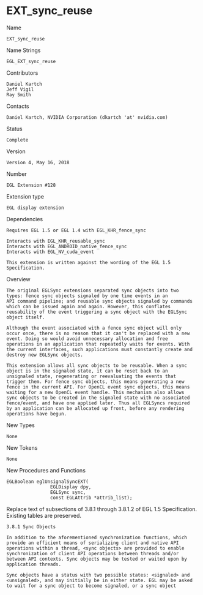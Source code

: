 # EXT_sync_reuse

Name

    EXT_sync_reuse

Name Strings

    EGL_EXT_sync_reuse

Contributors

    Daniel Kartch
    Jeff Vigil
    Ray Smith

Contacts

    Daniel Kartch, NVIDIA Corporation (dkartch 'at' nvidia.com)

Status

    Complete

Version

    Version 4, May 16, 2018

Number

    EGL Extension #128

Extension type

    EGL display extension

Dependencies

    Requires EGL 1.5 or EGL 1.4 with EGL_KHR_fence_sync

    Interacts with EGL_KHR_reusable_sync 
    Interacts with EGL_ANDROID_native_fence_sync
    Interacts with EGL_NV_cuda_event

    This extension is written against the wording of the EGL 1.5
    Specification.

Overview

    The original EGLSync extensions separated sync objects into two
    types: fence sync objects signaled by one time events in an
    API command pipeline; and reusable sync objects signaled by commands
    which can be issued again and again. However, this conflates
    reusability of the event triggering a sync object with the EGLSync
    object itself.

    Although the event associated with a fence sync object will only
    occur once, there is no reason that it can't be replaced with a new
    event. Doing so would avoid unnecessary allocation and free
    operations in an application that repeatedly waits for events. With
    the current interfaces, such applications must constantly create and
    destroy new EGLSync objects.

    This extension allows all sync objects to be reusable. When a sync
    object is in the signaled state, it can be reset back to an
    unsignaled state, regenerating or reevaluating the events that
    trigger them. For fence sync objects, this means generating a new
    fence in the current API. For OpenCL event sync objects, this means
    waiting for a new OpenCL event handle. This mechanism also allows
    sync objects to be created in the signaled state with no associated
    fence/event, and have one applied later. Thus all EGLSyncs required
    by an application can be allocated up front, before any rendering
    operations have begun.

New Types

    None

New Tokens

    None

New Procedures and Functions

    EGLBoolean eglUnsignalSyncEXT(
                    EGLDisplay dpy,
                    EGLSync sync,
                    const EGLAttrib *attrib_list);

Replace text of subsections of 3.8.1 through 3.8.1.2 of EGL 1.5
Specification. Existing tables are preserved.

    3.8.1 Sync Objects

    In addition to the aforementioned synchronization functions, which
    provide an efficient means of serializing client and native API
    operations within a thread, <sync objects> are provided to enable
    synchronization of client API operations between threads and/or
    between API contexts. Sync objects may be tested or waited upon by
    application threads.

    Sync objects have a status with two possible states: <signaled> and
    <unsignaled>, and may initially be in either state. EGL may be asked
    to wait for a sync object to become signaled, or a sync object